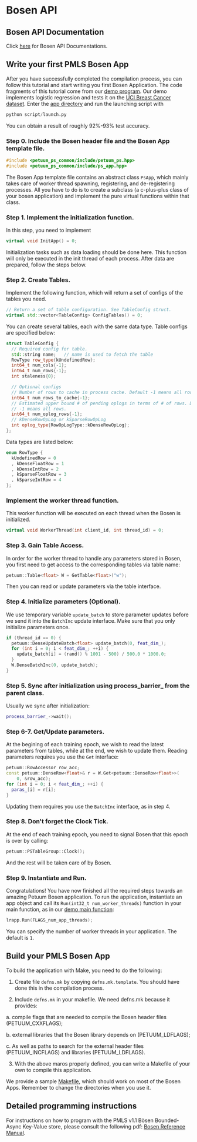 # Bosen API

## Bosen API Documentation

Click [here](http://docs.petuum.com/projects/petuum-bosen/en/latest/) for Bosen API Documentations.

## Write your first PMLS Bosen App
After you have successfully completed the compilation process, you can follow this tutorial and start writing you first Bosen Application. The code fragments of this tutorial come from our [demo program](https://github.com/petuum/bosen/tree/master/app/app_demo). Our demo implements logistic regression and tests it on the [UCI Breast Cancer dataset](https://archive.ics.uci.edu/ml/datasets/Breast+Cancer+Wisconsin+%28Diagnostic%29). Enter the [app directory](https://github.com/petuum/bosen/tree/master/app/app_demo) and run the launching script with

```python
python script/launch.py
```

You can obtain a result of roughly 92%-93% test accuracy.

### Step 0. Include the Bosen header file and the Bosen App template file.

```cpp
#include <petuum_ps_common/include/petuum_ps.hpp>
#include <petuum_ps_common/include/ps_app.hpp>
```

The Bosen App template file contains an abstract class ```PsApp```, which mainly takes care of worker thread spawning, registering, and de-registering processes. All you have to do is to create a subclass (a c-plus-plus class of your bosen application) and implement the pure virtual functions within that class.

### Step 1. Implement the initialization function.

In this step, you need to implement 

```cpp
virtual void InitApp() = 0;
```

Initialization tasks such as data loading should be done here. This function will only be executed in the init thread of each process. After data are prepared, follow the steps below.

### Step 2. Create Tables.

Implement the following function, which will return a set of configs of the tables you need.

```cpp
// Return a set of table configuration. See TableConfig struct.
virtual std::vector<TableConfig> ConfigTables() = 0;
```

You can create several tables, each with the same data type. Table configs are specified below:

```cpp
struct TableConfig {
  // Required config for table.
  std::string name;   // name is used to fetch the table
  RowType row_type{kUndefinedRow};
  int64_t num_cols{-1};
  int64_t num_rows{-1};
  int staleness{0};

  // Optional configs
  // Number of rows to cache in process cache. Default -1 means all rows.
  int64_t num_rows_to_cache{-1};
  // Estimated upper bound # of pending oplogs in terms of # of rows. Default
  // -1 means all rows.
  int64_t num_oplog_rows{-1};
  // kDenseRowOpLog or kSparseRowOpLog
  int oplog_type{RowOpLogType::kDenseRowOpLog};
};
```

Data types are listed below:

```cpp
enum RowType {
  kUndefinedRow = 0
  , kDenseFloatRow = 1
  , kDenseIntRow = 2
  , kSparseFloatRow = 3
  , kSparseIntRow = 4
};
```

### Implement the worker thread function.

This worker function will be executed on each thread when the Bosen is initialized.

```cpp
virtual void WorkerThread(int client_id, int thread_id) = 0;
```

### Step 3. Gain Table Access.

In order for the worker thread to handle any parameters stored in Bosen, you first need to get access to the corresponding tables via table name:

```cpp
petuum::Table<float> W = GetTable<float>("w");
```

Then you can read or update parameters via the table interface.

### Step 4. Initialize parameters (Optional).

We use temporary variable ```update_batch``` to store parameter updates before we send it into the ```BatchInc``` update interface. Make sure that you only initialize parameters once.

```cpp
if (thread_id == 0) {
  petuum::DenseUpdateBatch<float> update_batch(0, feat_dim_);
  for (int i = 0; i < feat_dim_; ++i) {
    update_batch[i] = (rand() % 1001 - 500) / 500.0 * 1000.0;
  }
  W.DenseBatchInc(0, update_batch);
}
```

### Step 5. Sync after initialization using process_barrier_ from the parent class.

Usually we sync after initialization:

```cpp
process_barrier_->wait();
```

### Step 6-7. Get/Update parameters.

At the begining of each training epoch, we wish to read the latest parameters from tables, while at the end, we wish to update them. Reading parameters requires you use the ```Get``` interface:

```cpp
petuum::RowAccessor row_acc;
const petuum::DenseRow<float>& r = W.Get<petuum::DenseRow<float>>(
    0, &row_acc);
for (int i = 0; i < feat_dim_; ++i) {
  paras_[i] = r[i];
}
```

Updating them requires you use the ```BatchInc``` interface, as in step 4.

### Step 8. Don't forget the Clock Tick.

At the end of each training epoch, you need to signal Bosen that this epoch is over by calling:

```cpp
petuum::PSTableGroup::Clock();
```

And the rest will be taken care of by Bosen.

### Step 9. Instantiate and Run.

Congratulations! You have now finished all the required steps towards an amazing Petuum Bosen application. To run the application, instantiate an app object and call its ```Run(int32_t num_worker_threads)``` function in your main function, as in our [demo main function](https://github.com/petuum/bosen/blob/master/app/app_demo/src/lr_main.cpp):

```cpp
lrapp.Run(FLAGS_num_app_threads);
```

You can specify the number of worker threads in your application. The default is ```1```.

## Build your PMLS Bosen App

To build the application with Make, you need to do the following:

1. Create file ```defns.mk``` by copying ```defns.mk.template```. You should have done this in the compilation process.

2. Include ```defns.mk``` in your makefile. We need defns.mk because it provides:

  a. compile flags that are needed to compile the Bosen header files (PETUUM_CXXFLAGS);
  
  b. external libraries that the Bosen library depends on (PETUUM_LDFLAGS);
  
  c. As well as paths to search for the external header files (PETUUM_INCFLAGS) and libraries (PETUUM_LDFLAGS). 

3. With the above maros properly defined, you can write a Makefile of your own to compile this application.

We provide a sample [Makefile](https://github.com/petuum/bosen/blob/master/app/app_demo/Makefile), which should work on most of the Bosen Apps. Remember to change the directories when you use it.

## Detailed programming instructions

For instructions on how to program with the PMLS v1.1 Bösen Bounded-Async Key-Value store, please consult the following pdf: [Bosen Reference Manual](_downloads/bosen_refman.pdf).

